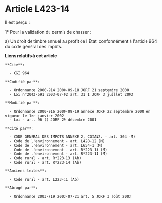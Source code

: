 # Article L423-14

Il est perçu :

1° Pour la validation du permis de chasser :

a) Un droit de timbre annuel au profit de l'Etat, conformément à l'article 964 du code général des impôts.

**Liens relatifs à cet article**

	**Cite**:

	  - CGI 964

	**Codifié par**:

	  - Ordonnance 2000-914 2000-09-18 JORF 21 septembre 2000
	  - Loi n°2003-591 2003-07-02 art. 31 I JORF 3 juillet 2003

	**Modifié par**:

	  - Ordonnance 2000-916 2000-09-19 annexe JORF 22 septembre 2000 en vigueur le 1er janvier 2002
	  - Loi - art. 96 () JORF 29 décembre 2001

	**Cité par**:

	  - CODE GENERAL DES IMPOTS ANNEXE 2, CGIAN2. - art. 304 (M)
	  - Code de l'environnement - art. L428-12 (M)
	  - Code de l'environnement - art. L654-1 (M)
	  - Code de l'environnement - art. R*223-13 (M)
	  - Code de l'environnement - art. R*223-14 (M)
	  - Code rural - art. R*223-13 (Ab)
	  - Code rural - art. R*223-14 (Ab)

	**Anciens textes**:

	  - Code rural - art. L223-11 (Ab)

	**Abrogé par**:

	  - Ordonnance 2003-719 2003-07-21 art. 5 JORF 3 août 2003
